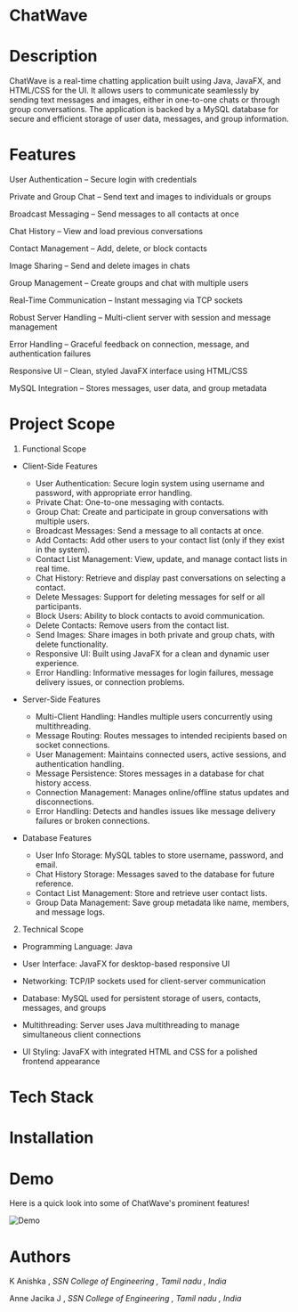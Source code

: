 # ChatWave

# Description
ChatWave is a real-time chatting application built using Java, JavaFX, and HTML/CSS for the UI. It allows users to communicate seamlessly by sending text messages and images, either in one-to-one chats or through group conversations. The application is backed by a MySQL database for secure and efficient storage of user data, messages, and group information.

# Features
User Authentication – Secure login with credentials

Private and Group Chat – Send text and images to individuals or groups

Broadcast Messaging – Send messages to all contacts at once

Chat History – View and load previous conversations

Contact Management – Add, delete, or block contacts

Image Sharing – Send and delete images in chats

Group Management – Create groups and chat with multiple users

Real-Time Communication – Instant messaging via TCP sockets

Robust Server Handling – Multi-client server with session and message management

Error Handling – Graceful feedback on connection, message, and authentication failures

Responsive UI – Clean, styled JavaFX interface using HTML/CSS

MySQL Integration – Stores messages, user data, and group metadata

# Project Scope
1.  Functional Scope
- Client-Side Features
  - User Authentication: Secure login system using username and password, with appropriate error handling.
  - Private Chat: One-to-one messaging with contacts.
  - Group Chat: Create and participate in group conversations with multiple users.
  - Broadcast Messages: Send a message to all contacts at once.
  - Add Contacts: Add other users to your contact list (only if they exist in the system).
  - Contact List Management: View, update, and manage contact lists in real time.
  - Chat History: Retrieve and display past conversations on selecting a contact.
  - Delete Messages: Support for deleting messages for self or all participants.
  - Block Users: Ability to block contacts to avoid communication.
  - Delete Contacts: Remove users from the contact list.
  - Send Images: Share images in both private and group chats, with delete functionality.
  - Responsive UI: Built using JavaFX for a clean and dynamic user experience.
  - Error Handling: Informative messages for login failures, message delivery issues, or connection problems.

- Server-Side Features
  - Multi-Client Handling: Handles multiple users concurrently using multithreading.
  - Message Routing: Routes messages to intended recipients based on socket connections.
  - User Management: Maintains connected users, active sessions, and authentication handling.
  - Message Persistence: Stores messages in a database for chat history access.
  - Connection Management: Manages online/offline status updates and disconnections.
  - Error Handling: Detects and handles issues like message delivery failures or broken connections.

- Database Features
  - User Info Storage: MySQL tables to store username, password, and email.
  - Chat History Storage: Messages saved to the database for future reference.
  - Contact List Management: Store and retrieve user contact lists.
  - Group Data Management: Save group metadata like name, members, and message logs.

2. Technical Scope
  - Programming Language: Java

  - User Interface: JavaFX for desktop-based responsive UI

  - Networking: TCP/IP sockets used for client-server communication
  
  - Database: MySQL used for persistent storage of users, contacts, messages, and groups

  - Multithreading: Server uses Java multithreading to manage simultaneous client connections

  - UI Styling: JavaFX with integrated HTML and CSS for a polished frontend appearance



# Tech Stack

# Installation

# Demo
Here is a quick look into some of ChatWave's prominent features!

![Demo](chatwaveDemo.gif)
# Authors
K Anishka , *SSN College of Engineering , Tamil nadu , India*

Anne Jacika J , *SSN College of Engineering , Tamil nadu , India*
